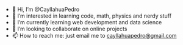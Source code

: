 - 👋 Hi, I’m @CayllahuaPedro
- 👀 I’m interested in learning code, math, physics and nerdy stuff
- 🌱 I’m currently learning web development and data science 
- 💞️ I’m looking to collaborate on online projects
- 📫 How to reach me: just email me to cayllahuapedro@gmail.com

<!---
CayllahuaPedro/CayllahuaPedro is a ✨ special ✨ repository because its `README.md` (this file) appears on your GitHub profile.
You can click the Preview link to take a look at your changes.
--->
